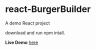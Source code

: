 # react-BurgerBuilder

A demo React project

download and run npm intall.

**Live Demo** [here](https://react-my-burger-e3301.firebaseapp.com/)

